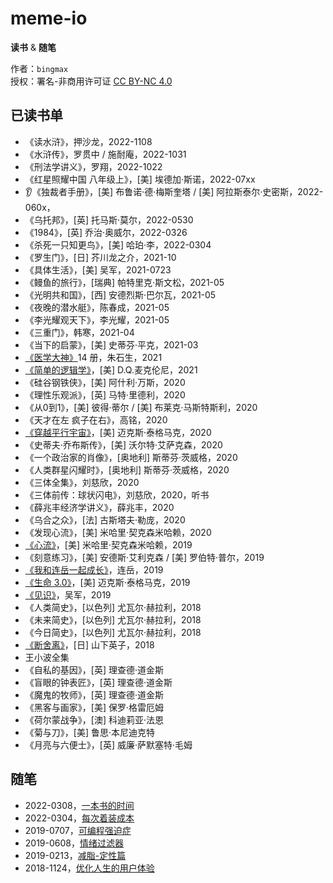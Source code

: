 # meme-io
**读书** & **随笔**

作者：`bingmax`  
授权：署名-非商用许可证 [CC BY-NC 4.0](https://creativecommons.org/licenses/by-nc/4.0/)


## 已读书单
- 《读水浒》，押沙龙，2022-1108
- 《水浒传》，罗贯中 / 施耐庵，2022-1031
- 《刑法学讲义》，罗翔，2022-1022
- 《红星照耀中国 八年级上》，[美] 埃德加·斯诺，2022-07xx
- 👂《独裁者手册》，[美] 布鲁诺·德·梅斯奎塔 / [美] 阿拉斯泰尔·史密斯，2022-060x，
- 《乌托邦》，[英] 托马斯·莫尔，2022-0530
- 《1984》，[英] 乔治·奥威尔，2022-0326
- 《杀死一只知更鸟》，[美] 哈珀·李，2022-0304
- 《罗生门》，[日] 芥川龙之介，2021-10
- 《具体生活》，[美] 吴军，2021-0723
- 《鳗鱼的旅行》，[瑞典] 帕特里克·斯文松，2021-05
- 《光明共和国》，[西] 安德烈斯·巴尔瓦，2021-05
- 《夜晚的潜水艇》，陈春成，2021-05
- 《李光耀观天下》，李光耀，2021-05
- 《三重门》，韩寒，2021-04
- 《当下的启蒙》，[美] 史蒂芬·平克，2021-03
- [《医学大神》](2021/《医学大神》.md)14 册，朱石生，2021
- [《简单的逻辑学》](2021/《简单的逻辑学》.md)，[美] D.Q.麦克伦尼，2021
- 《硅谷钢铁侠》，[美] 阿什利·万斯，2020
- 《理性乐观派》，[英] 马特·里德利，2020
- 《从0到1》，[美] 彼得·蒂尔 / [美] 布莱克·马斯特斯利，2020
- 《天才在左 疯子在右》，高铭，2020
- [《穿越平行宇宙》](2020/《穿越平行宇宙》.md)，[美] 迈克斯·泰格马克，2020
- 《史蒂夫·乔布斯传》，[美] 沃尔特·艾萨克森，2020
- 《一个政治家的肖像》，[奥地利] 斯蒂芬·茨威格，2020
- 《人类群星闪耀时》，[奥地利] 斯蒂芬·茨威格，2020
- 《三体全集》，刘慈欣，2020
- 《三体前传：球状闪电》，刘慈欣，2020，听书
- 《薛兆丰经济学讲义》，薛兆丰，2020
- 《乌合之众》，[法] 古斯塔夫·勒庞，2020
- 《发现心流》，[美] 米哈里·契克森米哈赖，2020
- [《心流》](2019/《心流》.md)，[美] 米哈里·契克森米哈赖，2019
- 《刻意练习》，[美] 安德斯·艾利克森 / [美] 罗伯特·普尔，2019
- [《我和连岳一起成长》](2019/《我和连岳一起成长》.md)，连岳，2019
- [《生命 3.0》](2019/%E3%80%8A%E7%94%9F%E5%91%BD%203.0%E3%80%8B.md)，[美] 迈克斯·泰格马克，2019
- [《见识》](2019/《见识》.md)，吴军，2019
- 《人类简史》，[以色列] 尤瓦尔·赫拉利，2018
- 《未来简史》，[以色列] 尤瓦尔·赫拉利，2018
- 《今日简史》，[以色列] 尤瓦尔·赫拉利，2018
- [《断舍离》](2018/《断舍离》.md)，[日] 山下英子，2018
- 王小波全集
- 《自私的基因》，[英] 理查德·道金斯
- 《盲眼的钟表匠》，[英] 理查德·道金斯
- 《魔鬼的牧师》，[英] 理查德·道金斯
- 《黑客与画家》，[美] 保罗·格雷厄姆
- 《荷尔蒙战争》，[澳] 科迪莉亚·法恩
- 《菊与刀》，[美] 鲁思·本尼迪克特
- 《月亮与六便士》，[英] 威廉·萨默塞特·毛姆


## 随笔
- 2022-0308，[一本书的时间](2022/一本书的时间.md)
- 2022-0304，[每次着装成本](2022/每次着装成本.md)
- 2019-0707，[可编程强迫症](2019/可编程强迫症.md)
- 2019-0608，[情绪过滤器](2019/情绪过滤器.md)
- 2019-0213，[减脂-定性篇](2019/减脂-定性篇.md)
- 2018-1124，[优化人生的用户体验](2018/优化人生的用户体验.md)